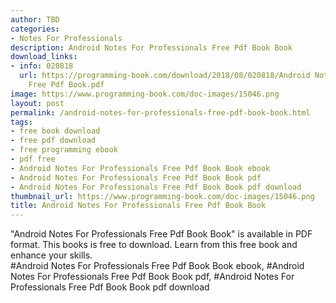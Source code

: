 ```yaml
---
author: TBD
categories:
- Notes For Professionals
description: Android Notes For Professionals Free Pdf Book Book
download_links:
- info: 020818
  url: https://programming-book.com/download/2018/08/020818/Android Notes For Professionals
    Free Pdf Book.pdf
image: https://www.programming-book.com/doc-images/15046.png
layout: post
permalink: /android-notes-for-professionals-free-pdf-book-book.html
tags:
- free book download
- free pdf download
- free programming ebook
- pdf free
- Android Notes For Professionals Free Pdf Book Book ebook
- Android Notes For Professionals Free Pdf Book Book pdf
- Android Notes For Professionals Free Pdf Book Book pdf download
thumbnail_url: https://www.programming-book.com/doc-images/15046.png
title: Android Notes For Professionals Free Pdf Book Book
---
```


 
<div class="item-desc text-justify">
  "Android Notes For Professionals Free Pdf Book Book" is available in PDF format. This books is free to download. Learn from this free book and enhance your skills.
  <br>
  #Android Notes For Professionals Free Pdf Book Book ebook, #Android Notes For Professionals Free Pdf Book Book pdf, #Android Notes For Professionals Free Pdf Book Book pdf download
</div>